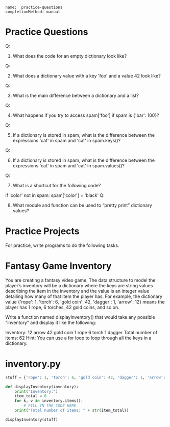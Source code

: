 ```ngMeta
name:  practice-questions
completionMethod: manual
```
# Practice Questions

Q:

1. What does the code for an empty dictionary look like?

Q:

2. What does a dictionary value with a key 'foo' and a value 42 look like?

Q:

3. What is the main difference between a dictionary and a list?

Q:

4. What happens if you try to access spam['foo'] if spam is {'bar': 100}?

Q:

5. If a dictionary is stored in spam, what is the difference between the expressions 'cat' in spam and 'cat' in spam.keys()?

Q:

6. If a dictionary is stored in spam, what is the difference between the expressions 'cat' in spam and 'cat' in spam.values()?

Q:

7. What is a shortcut for the following code?


if 'color' not in spam:
    spam['color'] = 'black'
Q:

8. What module and function can be used to “pretty print” dictionary values?

# Practice Projects
For practice, write programs to do the following tasks.

# Fantasy Game Inventory
You are creating a fantasy video game. The data structure to model the player’s inventory will be a dictionary where the keys are string values describing the item in the inventory and the value is an integer value detailing how many of that item the player has. For example, the dictionary value {'rope': 1, 'torch': 6, 'gold coin': 42, 'dagger': 1, 'arrow': 12} means the player has 1 rope, 6 torches, 42 gold coins, and so on.

Write a function named displayInventory() that would take any possible “inventory” and display it like the following:


Inventory:
12 arrow
42 gold coin
1 rope
6 torch
1 dagger
Total number of items: 62
Hint: You can use a for loop to loop through all the keys in a dictionary.


# inventory.py
```python
stuff = {'rope': 1, 'torch': 6, 'gold coin': 42, 'dagger': 1, 'arrow': 12}

def displayInventory(inventory):
    print("Inventory:")
    item_total = 0
    for k, v in inventory.items():
        # FILL IN THE CODE HERE
    print("Total number of items: " + str(item_total))

displayInventory(stuff)
```
